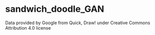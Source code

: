 # sandwich_doodle_GAN

Data provided by Google from Quick, Draw! under Creative Commons Attribution 4.0 license
